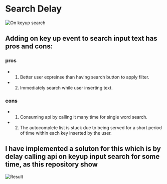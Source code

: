 # Search Delay

![On keyup search](https://i0.wp.com/blog.alaobeidat.com/wp-content/uploads/2021/12/typing.gif?resize=380%2C138&ssl=1)

## Adding on key up event to search input text has pros and cons:
### pros 
+ 1. Better user expreinse than having search button to apply filter.
+ 2. Immediately search while user inserting text.

### cons 
+ 1. Consuming api by calling it many time for single word search.
+ 2. The autocomplete list is stuck due to being served for a short period of time within each key inserted by the user.

## I have implemented a soluton for this which is by delay calling api on keyup input search for some time, as this repository show
![Result](https://i1.wp.com/blog.alaobeidat.com/wp-content/uploads/2021/12/ezgif.com-gif-maker.gif?resize=600%2C338&ssl=1)
